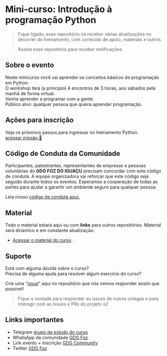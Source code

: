 # Mini-curso: Introdução à programação Python

> Fique ligado, esse repositório irá receber várias atualizações no decorrer do treinamento, com conteúdo de apoio, materiais e outros.
>
> Assine esse repositório para receber notificações.

## Sobre o evento  

Neste minicurso você vai aprender os conceitos básicos de programação em Python.   
O workshop terá (a princípio) 4 encontros de 3 horas, aos sábados pela manhã de forma virtual.  
Venha aprender a programar com a gente.  
Público alvo: qualquer pessoa que queira aprender programação.  

## Ações para inscrição

Veja os próximos passos para ingressar no treinamento Python.  
[acessar missão :rocket:](ingressar.md)   

## Código de Conduta da Comunidade

Participantes, palestrantes, representantes de empresas e pessoas voluntárias do **GDG FOZ DO IGUAÇU** precisam concordar com este código de conduta. A equipe organizadora vai reforçar que este código seja seguido durante todos os eventos. Esperamos a cooperação de todas as partes para ajudar a garantir um ambiente seguro para qualquer pessoa.

Leia nosso [código de conduta aqui.](/codigo-de-conduta.md)

## Material

Todo o material estará aqui ou com __links__ para outros repositórios. Material será dinamico e em constante atualização:

- [Acessar o material do curso](/materiais.md) .

## Suporte

Está com alguma dúvida sobre o curso?  
Precisa de alguma ajuda para resolver algum exercício do curso?  

Crie uma "[issue](https://github.com/gdgfoz/mini-curso-intro-python/issues)" aqui no repositório que nós iremos responder assim que possível!  

> Fique a vontade para responder as issues de outros colegas e para interagir com as issues e PRs do projeto s2  

## Links importantes

- Telegram [grupo de estudo do curso](https://t.me/gdgfoz_python/52)
- WhatsApp da comunidade [GDG Foz](https://chat.whatsapp.com/GiEaMe3mSlG2I7UqTMEKq7) 
- Link evento + inscrição [GDG Community](https://t.co/HE3WDAfG4f?amp=1)
- Twitter [GDG Foz](https://twitter.com/gdgfoz)
